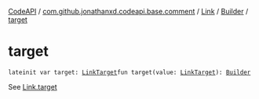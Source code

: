 [CodeAPI](../../../index.md) / [com.github.jonathanxd.codeapi.base.comment](../../index.md) / [Link](../index.md) / [Builder](index.md) / [target](.)

# target

`lateinit var target: `[`LinkTarget`](../-link-target/index.md)`fun target(value: `[`LinkTarget`](../-link-target/index.md)`): `[`Builder`](index.md)

See [Link.target](../target.md)

